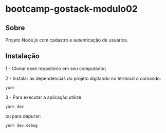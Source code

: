 # bootcamp-gostack-modulo02

## **Sobre**
Projeto Node.js com cadastro e autenticação de usuários.

## **Instalação** 
1 - Clonar esse repositório em seu computador;

2 - Instalar as dependências do projeto digitando no terminal o comando:

    yarn
    
3 - Para executar a aplicação utilize:

    yarn dev

ou para depurar:

    yarn dev:debug
